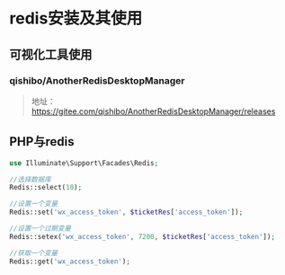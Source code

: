 # redis安装及其使用

## 可视化工具使用

### qishibo/AnotherRedisDesktopManager
>
> 地址：https://gitee.com/qishibo/AnotherRedisDesktopManager/releases
> 


## PHP与redis
```php
use Illuminate\Support\Facades\Redis;

//选择数据库
Redis::select(10);

//设置一个变量
Redis::set('wx_access_token', $ticketRes['access_token']);

//设置一个过期变量
Redis::setex('wx_access_token', 7200, $ticketRes['access_token']);

//获取一个变量
Redis::get('wx_access_token');

```